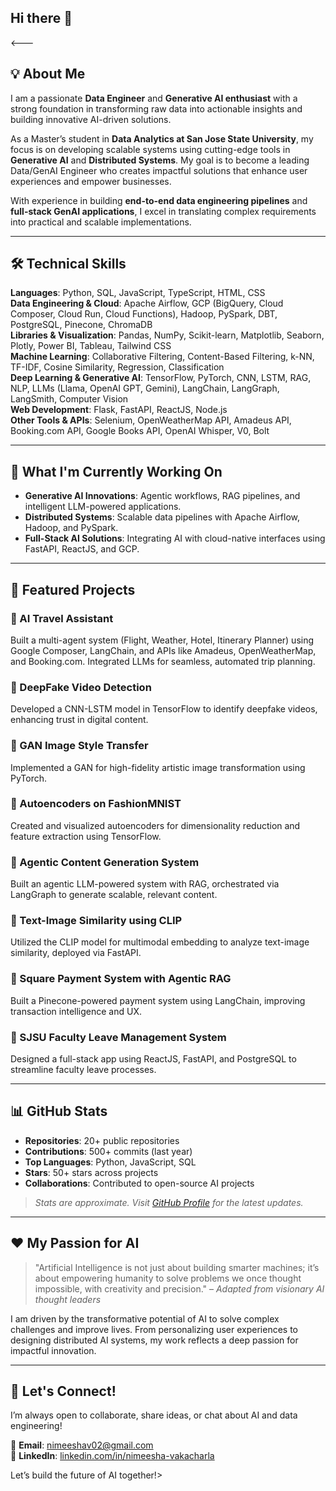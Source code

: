 ## Hi there 👋

<---

## 💡 About Me

I am a passionate **Data Engineer** and **Generative AI enthusiast** with a strong foundation in transforming raw data into actionable insights and building innovative AI-driven solutions.

As a Master’s student in **Data Analytics at San Jose State University**, my focus is on developing scalable systems using cutting-edge tools in **Generative AI** and **Distributed Systems**. My goal is to become a leading Data/GenAI Engineer who creates impactful solutions that enhance user experiences and empower businesses.

With experience in building **end-to-end data engineering pipelines** and **full-stack GenAI applications**, I excel in translating complex requirements into practical and scalable implementations.

---

## 🛠 Technical Skills

**Languages**: Python, SQL, JavaScript, TypeScript, HTML, CSS  
**Data Engineering & Cloud**: Apache Airflow, GCP (BigQuery, Cloud Composer, Cloud Run, Cloud Functions), Hadoop, PySpark, DBT, PostgreSQL, Pinecone, ChromaDB  
**Libraries & Visualization**: Pandas, NumPy, Scikit-learn, Matplotlib, Seaborn, Plotly, Power BI, Tableau, Tailwind CSS  
**Machine Learning**: Collaborative Filtering, Content-Based Filtering, k-NN, TF-IDF, Cosine Similarity, Regression, Classification  
**Deep Learning & Generative AI**: TensorFlow, PyTorch, CNN, LSTM, RAG, NLP, LLMs (Llama, OpenAI GPT, Gemini), LangChain, LangGraph, LangSmith, Computer Vision  
**Web Development**: Flask, FastAPI, ReactJS, Node.js  
**Other Tools & APIs**: Selenium, OpenWeatherMap API, Amadeus API, Booking.com API, Google Books API, OpenAI Whisper, V0, Bolt

---

## 🚀 What I'm Currently Working On

- **Generative AI Innovations**: Agentic workflows, RAG pipelines, and intelligent LLM-powered applications.
- **Distributed Systems**: Scalable data pipelines with Apache Airflow, Hadoop, and PySpark.
- **Full-Stack AI Solutions**: Integrating AI with cloud-native interfaces using FastAPI, ReactJS, and GCP.

---

## 🌟 Featured Projects

### 🔹 AI Travel Assistant
Built a multi-agent system (Flight, Weather, Hotel, Itinerary Planner) using Google Composer, LangChain, and APIs like Amadeus, OpenWeatherMap, and Booking.com. Integrated LLMs for seamless, automated trip planning.

### 🔹 DeepFake Video Detection
Developed a CNN-LSTM model in TensorFlow to identify deepfake videos, enhancing trust in digital content.

### 🔹 GAN Image Style Transfer
Implemented a GAN for high-fidelity artistic image transformation using PyTorch.

### 🔹 Autoencoders on FashionMNIST
Created and visualized autoencoders for dimensionality reduction and feature extraction using TensorFlow.

### 🔹 Agentic Content Generation System
Built an agentic LLM-powered system with RAG, orchestrated via LangGraph to generate scalable, relevant content.

### 🔹 Text-Image Similarity using CLIP
Utilized the CLIP model for multimodal embedding to analyze text-image similarity, deployed via FastAPI.

### 🔹 Square Payment System with Agentic RAG
Built a Pinecone-powered payment system using LangChain, improving transaction intelligence and UX.

### 🔹 SJSU Faculty Leave Management System
Designed a full-stack app using ReactJS, FastAPI, and PostgreSQL to streamline faculty leave processes.

---

## 📊 GitHub Stats

- **Repositories**: 20+ public repositories  
- **Contributions**: 500+ commits (last year)  
- **Top Languages**: Python, JavaScript, SQL  
- **Stars**: 50+ stars across projects  
- **Collaborations**: Contributed to open-source AI projects  

> _Stats are approximate. Visit [GitHub Profile](https://github.com/Nimeesha-Vakacharla) for the latest updates._

---

## ❤️ My Passion for AI

> "Artificial Intelligence is not just about building smarter machines; it’s about empowering humanity to solve problems we once thought impossible, with creativity and precision." – *Adapted from visionary AI thought leaders*

I am driven by the transformative potential of AI to solve complex challenges and improve lives. From personalizing user experiences to designing distributed AI systems, my work reflects a deep passion for impactful innovation.

---

## 🤝 Let's Connect!

I’m always open to collaborate, share ideas, or chat about AI and data engineering!

📧 **Email**: [nimeeshav02@gmail.com](mailto:nimeeshav02@gmail.com)  
🔗 **LinkedIn**: [linkedin.com/in/nimeesha-vakacharla](https://linkedin.com/in/nimeesha-vakacharla)  

Let’s build the future of AI together!>
